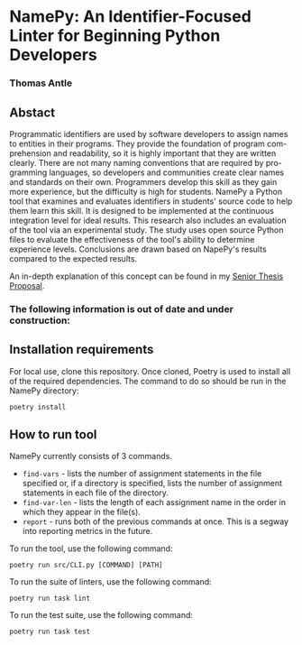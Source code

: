 # NamePy: An Identifier-Focused Linter for Beginning Python Developers

### Thomas Antle

## Abstact

Programmatic identifiers are used by software developers to assign names to entities in their programs. They provide the foundation of program com- prehension and readability, so it is highly important that they are written clearly. There are not many naming conventions that are required by pro- gramming languages, so developers and communities create clear names and standards on their own. Programmers develop this skill as they gain more experience, but the difficulty is high for students. NamePy a Python tool that examines and evaluates identifiers in students' source code to help them learn this skill. It is designed to be implemented at the continuous integration level for ideal results. This research also includes an evaluation of the tool via an experimental study. The study uses open source Python files to evaluate the effectiveness of the tool's ability to determine experience levels. Conclusions are drawn based on NapePy's results compared to the expected results.

An in-depth explanation of this concept can be found in my [Senior Thesis Proposal](SeniorThesisProposal.pdf).

### The following information is out of date and under construction:

## Installation requirements

For local use, clone this repository. Once cloned, Poetry is used to install all of the required dependencies. The command to do so should be run in the NamePy directory:

```
poetry install
```

## How to run tool

NamePy currently consists of 3 commands.

- `find-vars` - lists the number of assignment statements in the file specified or, if a directory is specified, lists the number of assignment statements in each file of the directory.
- `find-var-len` - lists the length of each assignment name in the order in which they appear in the file(s).
- `report` - runs both of the previous commands at once. This is a segway into reporting metrics in the future.

To run the tool, use the following command:

```
poetry run src/CLI.py [COMMAND] [PATH]
```

To run the suite of linters, use the following command:

```
poetry run task lint
```

To run the test suite, use the following command:

```
poetry run task test
```
